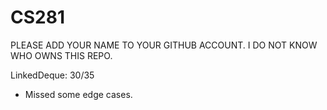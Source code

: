 # CS281  

PLEASE ADD YOUR NAME TO YOUR GITHUB ACCOUNT. I DO NOT KNOW WHO OWNS THIS REPO.

LinkedDeque: 30/35
  * Missed some edge cases.
